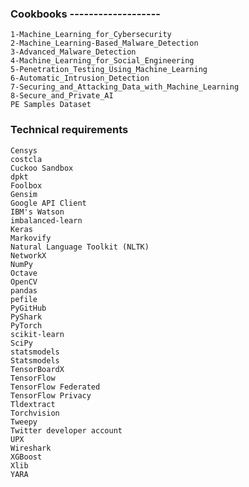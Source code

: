 ### Cookbooks -------------------
```
1-Machine_Learning_for_Cybersecurity
2-Machine_Learning-Based_Malware_Detection
3-Advanced_Malware_Detection
4-Machine_Learning_for_Social_Engineering
5-Penetration_Testing_Using_Machine_Learning
6-Automatic_Intrusion_Detection
7-Securing_and_Attacking_Data_with_Machine_Learning
8-Secure_and_Private_AI
PE Samples Dataset
```
### Technical requirements
    Censys
    costcla
    Cuckoo Sandbox
    dpkt
    Foolbox
    Gensim
    Google API Client
    IBM's Watson
    imbalanced-learn
    Keras
    Markovify
    Natural Language Toolkit (NLTK)
    NetworkX
    NumPy
    Octave
    OpenCV
    pandas
    pefile
    PyGitHub
    PyShark
    PyTorch
    scikit-learn
    SciPy
    statsmodels
    Statsmodels
    TensorBoardX
    TensorFlow
    TensorFlow Federated
    TensorFlow Privacy
    Tldextract
    Torchvision
    Tweepy
    Twitter developer account
    UPX
    Wireshark
    XGBoost
    Xlib
    YARA
